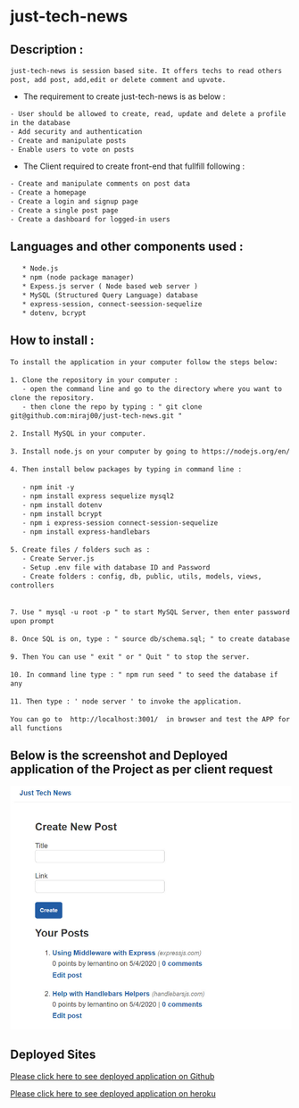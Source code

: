# just-tech-news

## Description :
```
just-tech-news is session based site. It offers techs to read others post, add post, add,edit or delete comment and upvote. 
```

* The requirement to create just-tech-news is as below :
```
- User should be allowed to create, read, update and delete a profile in the database
- Add security and authentication
- Create and manipulate posts
- Enable users to vote on posts
```
* The Client required to create front-end that fullfill following :
```
- Create and manipulate comments on post data
- Create a homepage
- Create a login and signup page
- Create a single post page
- Create a dashboard for logged-in users
```

## Languages and other components used : 
```
   * Node.js 
   * npm (node package manager) 
   * Expess.js server ( Node based web server ) 
   * MySQL (Structured Query Language) database
   * express-session, connect-seession-sequelize
   * dotenv, bcrypt 
```

## How to install : 
 ```
 To install the application in your computer follow the steps below: 

 1. Clone the repository in your computer :
    - open the command line and go to the directory where you want to clone the repository.
    - then clone the repo by typing : " git clone git@github.com:miraj00/just-tech-news.git "

 2. Install MySQL in your computer. 

 3. Install node.js on your computer by going to https://nodejs.org/en/  
  
 4. Then install below packages by typing in command line :

    - npm init -y
    - npm install express sequelize mysql2
    - npm install dotenv  
    - npm install bcrypt
    - npm i express-session connect-session-sequelize
    - npm install express-handlebars
    
5. Create files / folders such as : 
    - Create Server.js 
    - Setup .env file with database ID and Password
    - Create folders : config, db, public, utils, models, views, controllers
 
 
 7. Use " mysql -u root -p " to start MySQL Server, then enter password upon prompt 

 8. Once SQL is on, type : " source db/schema.sql; " to create database 

 9. Then You can use " exit " or " Quit " to stop the server.

 10. In command line type : " npm run seed " to seed the database if any 

 11. Then type : ' node server ' to invoke the application.

 You can go to  http://localhost:3001/  in browser and test the APP for all functions
```


## Below is the screenshot and Deployed application of the Project as per client request ## 

![Screenshot of web page](./public/assets/images/just-tech-news.jpg)


## Deployed Sites ##

[Please click here to see deployed application on Github](https://github.com/miraj00/just-tech-news)

[Please click here to see deployed application on heroku](https://whispering-caverns-29361.herokuapp.com/)

















